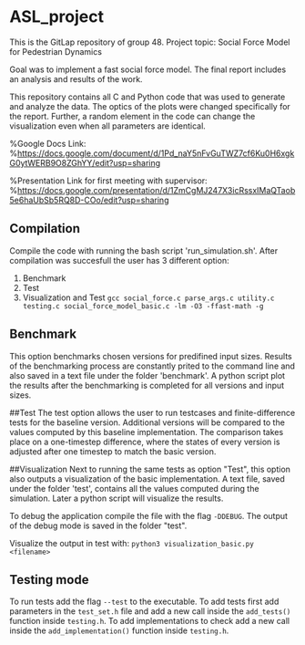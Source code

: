 # ASL_project
This is the GitLap repository of group 48.
Project topic: Social Force Model for Pedestrian Dynamics

Goal was to implement a fast social force model. The final report includes an analysis and results of the work.

This repository contains all C and Python code that was used to generate and analyze the data. The optics of the plots were changed specifically for the report. Further, a random element in the code can change the visualization even when all parameters are identical.



%Google Docs Link:
%https://docs.google.com/document/d/1Pd_naY5nFvGuTWZ7cf6Ku0H6xgkG0ytWERB9O8ZGhYY/edit?usp=sharing

%Presentation Link for first meeting with supervisor:
%https://docs.google.com/presentation/d/1ZmCgMJ247X3icRssxIMaQTaob5e6haUbSb5RQ8D-COo/edit?usp=sharing

## Compilation
Compile the code with running the bash script 'run_simulation.sh'. After compilation was succesfull the user has 3 different option:
1. Benchmark
2. Test
3. Visualization and Test
`gcc social_force.c parse_args.c utility.c testing.c social_force_model_basic.c -lm -O3 -ffast-math -g`

## Benchmark
This option benchmarks chosen versions for predifined input sizes. Results of the benchmarking process are constantly prited to the command line and also saved in a text file under the folder 'benchmark'. A python script plot the results after the benchmarking is completed for all versions and input sizes.

##Test
The test option allows the user to run testcases and finite-difference tests for the baseline version. Additional versions will be compared to the values computed by this baseline implementation. The comparison takes place on a one-timestep difference, where the states of every version is adjusted after one timestep to match the basic version.

##Visualization
Next to running the same tests as option "Test", this option also outputs a visualization of the basic implementation. A text file, saved under the folder 'test', contains all the values computed during the simulation. Later a python script will visualize the results.


To debug the application compile the file with the flag `-DDEBUG`.
The output of the debug mode is saved in the folder "test".

Visualize the output in test with:
`python3 visualization_basic.py <filename>`

## Testing mode
To run tests add the flag `--test` to the executable.
To add tests first add parameters in the `test_set.h` file and add a new call inside the `add_tests()` function inside `testing.h`.
To add implementations to check add a new call inside the `add_implementation()` function inside `testing.h`.



